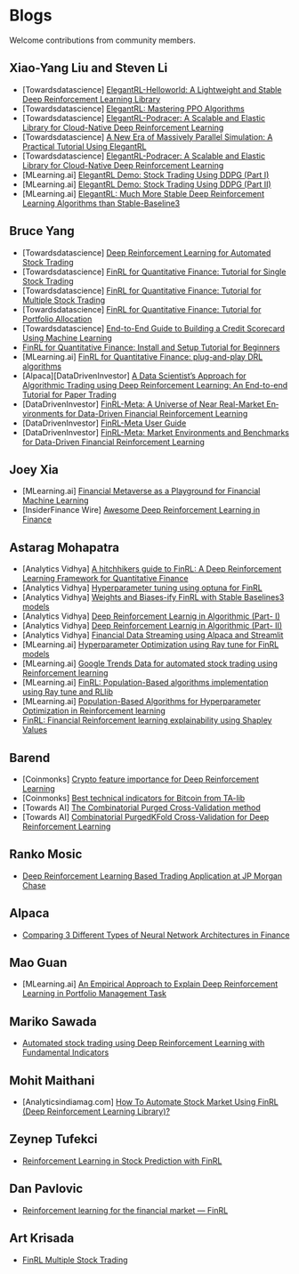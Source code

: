 # Blogs

Welcome contributions from community members.

## Xiao-Yang Liu and Steven Li

+ [Towardsdatascience] [ElegantRL-Helloworld: A Lightweight and Stable Deep Reinforcement Learning Library](https://towardsdatascience.com/elegantrl-a-lightweight-and-stable-deep-reinforcement-learning-library-95cef5f3460b)
+ [Towardsdatascience] [ElegantRL: Mastering PPO Algorithms](https://medium.com/@elegantrl/elegantrl-mastering-the-ppo-algorithm-part-i-9f36bc47b791)
+ [Towardsdatascience] [ElegantRL-Podracer: A Scalable and Elastic Library for Cloud-Native Deep Reinforcement Learning](https://elegantrl.medium.com/elegantrl-podracer-scalable-and-elastic-library-for-cloud-native-deep-reinforcement-learning-bafda6f7fbe0)
+ [Towardsdatascience] [A New Era of Massively Parallel Simulation: A Practical Tutorial Using ElegantRL](https://medium.com/towards-data-science/a-new-era-of-massively-parallel-simulation-a-practical-tutorial-using-elegantrl-5ebc483c3385)
+ [Towardsdatascience] [ElegantRL-Podracer: A Scalable and Elastic Library for Cloud-Native Deep Reinforcement Learning](https://elegantrl.medium.com/elegantrl-podracer-scalable-and-elastic-library-for-cloud-native-deep-reinforcement-learning-bafda6f7fbe0)
+ [MLearning.ai] [ElegantRL Demo: Stock Trading Using DDPG (Part I)](https://elegantrl.medium.com/elegantrl-demo-stock-trading-using-ddpg-part-i-e77d7dc9d208)
+ [MLearning.ai] [ElegantRL Demo: Stock Trading Using DDPG (Part II)](https://medium.com/mlearning-ai/elegantrl-demo-stock-trading-using-ddpg-part-ii-d3d97e01999f)
+ [MLearning.ai] [ElegantRL: Much More Stable Deep Reinforcement Learning Algorithms than Stable-Baseline3](https://medium.com/mlearning-ai/elegantrl-much-much-more-stable-than-stable-baseline3-f096533c26db)


## Bruce Yang

+ [Towardsdatascience] [Deep Reinforcement Learning for Automated Stock Trading](https://towardsdatascience.com/deep-reinforcement-learning-for-automated-stock-trading-f1dad0126a02)
+ [Towardsdatascience] [FinRL for Quantitative Finance: Tutorial for Single Stock Trading](https://towardsdatascience.com/finrl-for-quantitative-finance-tutorial-for-single-stock-trading-37d6d7c30aac)
+ [Towardsdatascience] [FinRL for Quantitative Finance: Tutorial for Multiple Stock Trading](https://towardsdatascience.com/finrl-for-quantitative-finance-tutorial-for-multiple-stock-trading-7b00763b7530)
+ [Towardsdatascience] [FinRL for Quantitative Finance: Tutorial for Portfolio Allocation](https://towardsdatascience.com/finrl-for-quantitative-finance-tutorial-for-portfolio-allocation-9b417660c7cd)
+ [Towardsdatascience] [End-to-End Guide to Building a Credit Scorecard Using Machine Learning](https://towardsdatascience.com/end-to-end-guide-to-building-a-credit-scorecard-using-machine-learning-6502d8bb765a)
+ [FinRL for Quantitative Finance: Install and Setup Tutorial for Beginners](https://ai4finance.medium.com/finrl-for-quantitative-finance-install-and-setup-tutorial-for-beginners-1db80ad39159)
+ [MLearning.ai] [FinRL for Quantitative Finance: plug-and-play DRL algorithms](https://medium.com/mlearning-ai/finrl-for-quantitative-finance-plug-and-play-drl-algorithms-11cf494d28b1)
+ [Alpaca][DataDrivenInvestor] [A Data Scientist’s Approach for Algorithmic Trading using Deep Reinforcement Learning: An End-to-end Tutorial for Paper Trading](https://alpaca.markets/learn/data-scientists-approach-algorithmic-trading-using-deep-reinforcement-learning/)
+ [DataDrivenInvestor] [FinRL-Meta: A Universe of Near Real-Market En­vironments for Data­-Driven Financial Reinforcement Learning](https://medium.datadriveninvestor.com/finrl-meta-a-universe-of-near-real-market-en-vironments-for-data-driven-financial-reinforcement-e1894e1ebfbd)
+ [DataDrivenInvestor] [FinRL-Meta User Guide](https://ai4finance.medium.com/finrl-meta-user-guide-f1d6911f1de5)
+ [DataDrivenInvestor] [FinRL-Meta: Market Environments and Benchmarks for Data-Driven Financial Reinforcement Learning](https://medium.datadriveninvestor.com/finrl-meta-market-environments-and-benchmarks-for-data-driven-financial-reinforcement-learning-7af8e747c4bd)

## Joey Xia

+ [MLearning.ai] [Financial Metaverse as a Playground for Financial Machine Learning](https://medium.com/@zx2325/finrl-meta-from-market-environments-to-a-financial-metaverse-5db8490a83df)
+ [InsiderFinance Wire] [Awesome Deep Reinforcement Learning in Finance](https://medium.com/insiderfinance/awesome-deep-reinforcement-learning-in-finance-f319f4302897)

## Astarag Mohapatra

+ [Analytics Vidhya] [A hitchhikers guide to FinRL: A Deep Reinforcement Learning Framework for Quantitative Finance](https://medium.com/analytics-vidhya/a-hitchhikers-guide-to-finrl-a-deep-reinforcement-learning-framework-for-quantitative-finance-e624c508f763)
+ [Analytics Vidhya] [Hyperparameter tuning using optuna for FinRL](https://medium.com/analytics-vidhya/hyperparameter-tuning-using-optuna-for-finrl-8a49506d2741)
+ [Analytics Vidhya] [Weights and Biases-ify FinRL with Stable Baselines3 models](https://medium.com/analytics-vidhya/weights-and-biases-ify-stable-baselines-models-in-finrl-f11b67f2a6a7)
+ [Analytics Vidhya] [Deep Reinforcement Learnig in Algorithmic (Part- I)](https://medium.com/analytics-vidhya/deep-reinforcement-learning-in-algorithmic-trading-part-i-7088a4befd60)
+ [Analytics Vidhya] [Deep Reinforcement Learnig in Algorithmic (Part- II)](https://medium.com/analytics-vidhya/deep-reinforcement-learning-in-algorithmic-trading-part-ii-b78db754961c)
+ [Analytics Vidhya] [Financial Data Streaming using Alpaca and Streamlit](https://medium.com/analytics-vidhya/financial-data-streaming-using-alpaca-and-streamlit-88aa21c75f27)
+ [MLearning.ai] [Hyperparameter Optimization using Ray tune for FinRL models](https://medium.com/mlearning-ai/hyperparameter-optimization-using-ray-tune-for-finrl-models-42df2937d53d)
+ [MLearning.ai] [Google Trends Data for automated stock trading using Reinforcement learning](https://medium.com/mlearning-ai/google-trends-data-for-automated-stock-trading-using-reinforcement-learning-9c0fd6d00678)
+ [MLearning.ai] [FinRL: Population-Based algorithms implementation using Ray tune and RLlib](https://medium.com/mlearning-ai/finrl-population-based-algorithms-implementation-using-ray-tune-and-rllib-cdce7df66208)
+ [MLearning.ai] [Population-Based Algorithms for Hyperparameter Optimization in Reinforcement learning](https://medium.com/mlearning-ai/population-based-algorithms-for-hyperparameter-optimization-in-reinforcement-learning-b04ce2165533)
+ [FinRL: Financial Reinforcement learning explainability using Shapley Values](https://medium.com/@athekunal/finrl-financial-reinforcement-learning-explainability-using-shapley-values-9a16bc24a934)


## Barend

+ [Coinmonks] [Crypto feature importance for Deep Reinforcement Learning](https://medium.com/coinmonks/crypto-feature-importance-for-deep-reinforcement-learning-38416616c2a36-8416616c2a36)
+ [Coinmonks] [Best technical indicators for Bitcoin from TA-lib](https://medium.com/coinmonks/best-technical-indicators-for-bitcoin-fromta-lib-fa5518560e)
+ [Towards AI] [The Combinatorial Purged Cross-Validation method](https://medium.com/towards-artificial-intelligence/the-combinatorial-purged-cross-validation-method-363eb378a9c5)
+ [Towards AI] [Combinatorial PurgedKFold Cross-Validation for Deep Reinforcement Learning](https://medium.com/towards-artificial-intelligence/combinatorial-purgedkfold-cross-validation-for-deep-reinforcement-learning-f8df689ca874)

## Ranko Mosic

+ [Deep Reinforcement Learning Based Trading Application at JP Morgan Chase](https://ranko-mosic.medium.com/reinforcement-learning-based-trading-application-at-jp-morgan-chase-f829b8ec54f2)

## Alpaca

+ [Comparing 3 Different Types of Neural Network Architectures in Finance](https://medium.com/automation-generation/comparing-3-different-types-of-neural-network-architectures-in-finance-9377902ae392)

## Mao Guan

+ [MLearning.ai] [An Empirical Approach to Explain Deep Reinforcement Learning in Portfolio Management Task](https://medium.com/mlearning-ai/an-empirical-approach-to-explain-deep-reinforcement-learning-in-portfolio-management-task-e65a42225d9d)

## Mariko Sawada
 
+ [Automated stock trading using Deep Reinforcement Learning with Fundamental Indicators](https://medium.com/@mariko.sawada1/automated-stock-trading-with-deep-reinforcement-learning-and-financial-data-a63286ccbe2b)

## Mohit Maithani

+ [Analyticsindiamag.com] [How To Automate Stock Market Using FinRL (Deep Reinforcement Learning Library)?](https://analyticsindiamag.com/stock-market-prediction-using-finrl/)

## Zeynep Tufekci

+ [Reinforcement Learning in Stock Prediction with FinRL](https://medium.com/@zeyneptufekci.etu)

## Dan Pavlovic

+ [Reinforcement learning for the financial market — FinRL](https://dannoc1996.medium.com/reinforcement-learning-for-the-financial-market-finrl-c0ceeb3712f2)

## Art Krisada

+ [FinRL Multiple Stock Trading](https://krisadas.medium.com/finrl-multiple-stock-trading-6f4499d592d4)
